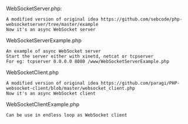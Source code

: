 
WebSocketServer.php:

    A modified version of original idea https://github.com/sebcode/php-websocketserver/tree/master/example
    Now it's an async WebSocket server

WebSocketServerExample.php

    An example of async WebSocket server
    Start the server either with xinetd, netcat or tcpserver
    For eg: tcpserver 0.0.0.0 8080 /www/WebSocketServerExample.php


WebSocketClient.php

    A modified version of original idea https://github.com/paragi/PHP-websocket-client/blob/master/websocket_client.php
    Now it's an async WebSocket client

WebSocketClientExample.php

    Can be use in endless loop as WebSocket client
